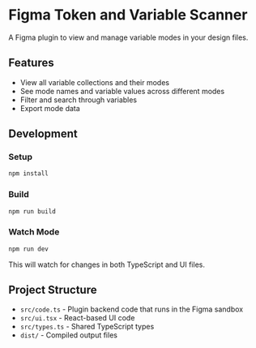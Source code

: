 # Figma Token and Variable Scanner

A Figma plugin to view and manage variable modes in your design files.

## Features

- View all variable collections and their modes
- See mode names and variable values across different modes
- Filter and search through variables
- Export mode data

## Development

### Setup

```bash
npm install
```

### Build

```bash
npm run build
```

### Watch Mode

```bash
npm run dev
```

This will watch for changes in both TypeScript and UI files.

## Project Structure

- `src/code.ts` - Plugin backend code that runs in the Figma sandbox
- `src/ui.tsx` - React-based UI code
- `src/types.ts` - Shared TypeScript types
- `dist/` - Compiled output files
